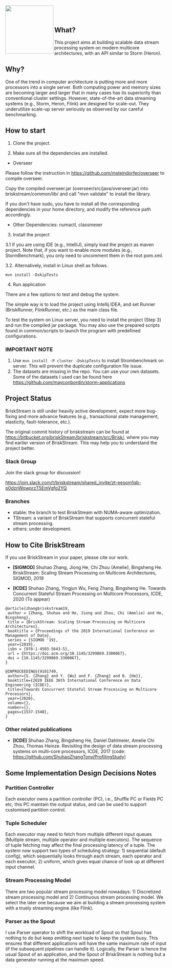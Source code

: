 <a href="url"><img src="https://shuhaozhangtony.github.io/images/briskicon.bmp" align="left" width="150" ></a>
<br/>
===

## What?
This project aims at building scalable data stream processing system on modern multicore architectures, with an API similar to Storm (Heron).

## Why?
One of the trend in computer architecture is putting more and more processors into a single server.
Both computing power and memory sizes are becoming larger and larger that in many cases has its superiority than conventional cluster settings.
However, state-of-the-art data streaming systems (e.g., Storm, Heron, Flink) are designed for scale-out.
They underutilize scale-up server seriously as observed by our careful benchmarking.

## How to start
1. Clone the project.

2. Make sure all the dependencies are installed. 

- Overseer 

Please follow the instruction in https://github.com/msteindorfer/overseer to compile overseer.

Copy the compiled overseer.jar (overseer/src/java/overseer.jar) into briskstream/common/lib/ and call "mvn validate" to install the library.

If you don't have sudo, you have to install all the corresponding dependencies in your home directory, and modify the reference path accordingly.

- Other Dependencies: numactl, classmexer 

3. Install the project

 3.1 If you are using IDE (e.g., IntelliJ), simply load the project as maven project.
Note that, if you want to enable more modules (e.g., StormBenchmark), you only need to uncomment them in the root pom.xml. 

 3.2. Alternatively, install in Linux shell as follows.

```
mvn install -DskipTests
```

4. Run application

There are a few options to test and debug the system. 

The simple way is to load the project using Intellij IDEA, and set Runner (BriskRunner, FlinkRunner, etc.) as the main class file.

To test the system on Linux server, you need to install the project (Step 3) and run the compiled jar package.
You may also use the prepared scripts found in common/scripts to launch the program with predefined configurations. 

### IMPORTANT NOTE

1. Use ``mvn install -P cluster -DskipTests`` to install Strombenchmark on server. This will prevent the duplicate configuration file issue.
2. The datasets are missing in the repo. You can use your own datasets. Some of the datasets I used can be found here https://github.com/mayconbordin/storm-applications

## Project Status
BriskStream is still under heavily active development, expect more bug-fixing and more advance features (e.g., transactional state management, elasticity, fault-tolerance, etc.).

The original commit history of briskstream can be found at https://bitbucket.org/briskStream/briskstream/src/Brisk/, where you may find earlier version of BriskStream. This may help you to understand the project better.

### Slack Group
Join the slack group for discussion!

https://join.slack.com/t/briskstream/shared_invite/zt-eesom1qb-p0dznWqwprzT5EmVgfg2YQ

### Branches

- stable: the branch to test BriskStream with NUMA-aware optimization.
- TStream: a variant of BriskStream that supports concurrent stateful stream processing.
- others: under development.


## How to Cite BriskStream

If you use BriskStream in your paper, please cite our work.

* **[SIGMOD]** Shuhao Zhang, Jiong He, Chi Zhou (Amelie), Bingsheng He. BriskStream: Scaling Stream Processing on Multicore Architectures, SIGMOD, 2019

* **[ICDE]** Shuhao Zhang, Yingjun Wu, Feng Zhang, Bingsheng He. Towards Concurrent Stateful Stream Processing on Multicore Processors, ICDE, 2020 (To appear)

```
@article{zhangbriskstream19,
 author = {Zhang, Shuhao and He, Jiong and Zhou, Chi (Amelie) and He, Bingsheng},
 title = {BriskStream: Scaling Stream Processing on Multicore Architectures},
 booktitle = {Proceedings of the 2019 International Conference on Management of Data},
 series = {SIGMOD '19},
 year={2019},
 isbn = {978-1-4503-5643-5},
 url = {https://doi.acm.org/10.1145/3299869.3300067},
 doi = {10.1145/3299869.3300067},
}

@INPROCEEDINGS{9101749,  
 author={S. {Zhang} and Y. {Wu} and F. {Zhang} and B. {He}},  
 booktitle={2020 IEEE 36th International Conference on Data Engineering (ICDE)},   
 title={Towards Concurrent Stateful Stream Processing on Multicore Processors},   
 year={2020},  
 volume={},  
 number={}, 
 pages={1537-1548},
}

```

### Other related publications

* **[ICDE]** Shuhao Zhang, Bingsheng He, Daniel Dahlmeier, Amelie Chi Zhou, Thomas Heinze. Revisiting the design of data stream processing systems on multi-core processors, ICDE, 2017 (code: https://github.com/ShuhaoZhangTony/ProfilingStudy)

## Some Implementation Design Decisions Notes
### Partition Controller
Each executor owns a partition controller (PC), i.e., Shuffle PC or Fields PC etc, this PC maintain the output status, and can be used to support customised partition control.
### Tuple Scheduler
Each executor may need to fetch from multiple different input queues (Multiple stream, multiple operator and multiple executors). The sequence of tuple fetching may affect the final processing latency of a tuple. The system now support two types of scheduling strategy: 1) sequential (default config), which sequentially looks through each stream, each operator and each executor; 2) uniform, which gives equal chance of look up at different input channel.
### Stream Processing Model
There are two popular stream processing model nowadays: 1) Discretized stream processing model and 2) Continuous stream processing model.
We select the later one because we aim at building a stream processing system with a truely streaming engine (like Flink).
### Parser as the Spout
I use Parser operator to shift the workload of Spout so that Spout has nothing to do but keep emitting next tuple to keep the system busy.
This ensures that different applications will have the same maximum rate of input (if the subsequent pipelines can handle it).
Logically, the Parser is hence the usual Spout of an application, and the Spout of BriskStream is nothing but a data generator running at the maximum speed.

